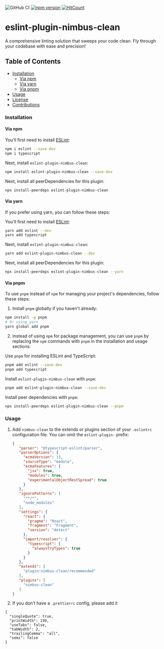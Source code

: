 ![GitHub CI](https://github.com/dipiash/eslint-plugin-nimbus-clean/actions/workflows/ci.yml/badge.svg)
[![npm version](https://badge.fury.io/js/eslint-plugin-nimbus-clean.svg?v=0.2.4)](https://badge.fury.io/js/eslint-plugin-nimbus-clean)
[![HitCount](https://hits.dwyl.com/dipiash/eslint-plugin-nimbus-clean.svg?style=flat-square)](http://hits.dwyl.com/dipiash/eslint-plugin-nimbus-clean)

# eslint-plugin-nimbus-clean

A comprehensive linting solution that sweeps your code clean. Fly through your codebase with ease and precision!

## Table of Contents

<!-- toc -->

- [Installation](#installation)
  - [Via npm](#via-npm)
  - [Via yarn](#via-yarn)
  - [Via pnpm](#via-pnpm)
- [Usage](#usage)
- [License](#license)
- [Contributions](#contributions)

<!-- tocstop -->

### Installation

#### Via npm

You'll first need to install [ESLint](https://eslint.org/):

```sh
npm i eslint --save-dev
npm i typescript
```

Next, install `eslint-plugin-nimbus-clean`:

```sh
npm install eslint-plugin-nimbus-clean --save-dev
```

Next, install all peerDependencies for this plugin:

```sh
npx install-peerdeps eslint-plugin-nimbus-clean
```

#### Via yarn

If you prefer using yarn, you can follow these steps:

You'll first need to install [ESLint](https://eslint.org/):

```sh
yarn add eslint --dev
yarn add typescript
```

Next, install `eslint-plugin-nimbus-clean`:

```sh
yarn add eslint-plugin-nimbus-clean --dev
```

Next, install all peerDependencies for this plugin:

```sh
npx install-peerdeps eslint-plugin-nimbus-clean --yarn
```

#### Via pnpm

To use `pnpm` instead of `npm` for managing your project's dependencies, follow these steps:

1. Install `pnpm` globally if you haven't already:

```sh
npm install -g pnpm
# Or using yarn
yarn global add pnpm
```

2. Instead of using `npm` for package management, you can use `pnpm` by replacing the `npm` commands with `pnpm` in the installation and usage sections:

Use `pnpm` for installing ESLint and TypeScript:

```sh
pnpm add eslint --save-dev
pnpm add typescript
```

Install `eslint-plugin-nimbus-clean` with `pnpm`:

```sh
pnpm add eslint-plugin-nimbus-clean --save-dev
```

Install peer dependencies with `pnpm`:

```sh
npx install-peerdeps eslint-plugin-nimbus-clean --pnpm
```

### Usage

1. Add `nimbus-clean` to the extends or plugins section of your `.eslintrc` configuration file. You can omit the `eslint-plugin-` prefix:
   ```json
   {
      "parser": "@typescript-eslint/parser",
      "parserOptions": {
        "ecmaVersion": 13,
        "sourceType": "module",
        "ecmaFeatures": {
          "jsx": true,
          "modules": true,
          "experimentalObjectRestSpread": true
        }
      },
      "ignorePatterns": [
        "**/*",
        "node_modules"
      ],
      "settings": {
        "react": {
          "pragma": "React",
          "fragment": "Fragment",
          "version": "detect"
        },
        "import/resolver": {
          "typescript": {
            "alwaysTryTypes": true
          }
        }
      },
      "extends": [
        "plugin:nimbus-clean/recommended"
      ],
      "plugins": [
        "nimbus-clean"
      ]
   }
   ```

2. If you don't have a `.prettierrc` config, please add it

```prettier
{
  "singleQuote": true,
  "printWidth": 150,
  "useTabs": false,
  "tabWidth": 2,
  "trailingComma": "all",
  "semi": false
}
```